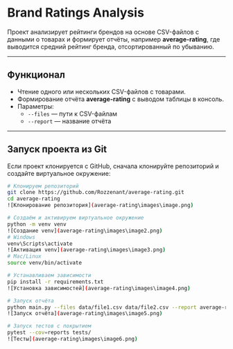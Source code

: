 # Brand Ratings Analysis

Проект анализирует рейтинги брендов на основе CSV-файлов с данными о товарах и формирует отчёты, например **average-rating**, где выводится средний рейтинг бренда, отсортированный по убыванию.

---

## Функционал

- Чтение одного или нескольких CSV-файлов с товарами.
- Формирование отчёта **average-rating** с выводом таблицы в консоль.
- Параметры:
  - `--files` — пути к CSV-файлам
  - `--report` — название отчёта

---

## Запуск проекта из Git

Если проект клонируется с GitHub, сначала клонируйте репозиторий и создайте виртуальное окружение:

```bash
# Клонируем репозиторий
git clone https://github.com/Rozzenant/average-rating.git
cd average-rating
![Клонирование репозитория](average-rating\images\image.png)

# Создаём и активируем виртуальное окружение
python -m venv venv
![Создание venv](average-rating\images\image2.png)
# Windows
venv\Scripts\activate
![Активация venv](average-rating\images\image3.png)
# Mac/Linux
source venv/bin/activate

# Устанавливаем зависимости
pip install -r requirements.txt
![Установка зависимостей](average-rating\images\image4.png)

# Запуск отчёта
python main.py --files data/file1.csv data/file2.csv --report average-rating
![Запуск отчёта](average-rating\images\image5.png)

# Запуск тестов с покрытием
pytest --cov=reports tests/
![Тесты](average-rating\images\image6.png)

